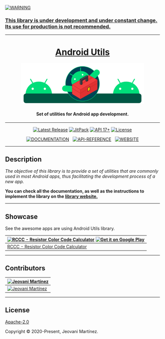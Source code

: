     
<a href="#"><img src="https://img.shields.io/badge/WARNING-blue?style=for-the-badge&label=%20&labelColor=gray&color=yellow&logoColor=FFFFFF" alt="WARNING">

### This library is under development and under constant change. Its use for production is not recommended.

---


<h1 align="center">Android Utils</h2>
<p align="center"><a href="https://jeovanimartinez.github.io/Android-Utils/" target="_blank" rel="noopener noreferrer"><img width="400" src="https://github.com/JeovaniMartinez/Android-Utils/blob/master/resources/introduction.svg" alt="Android Utils Logo"></a></p>
<h4 align="center">Set of utilities for Android app development.</h4>

---

<p align="center">
    <a href="https://github.com/JeovaniMartinez/Android-Utils/releases"><img src="https://img.shields.io/github/v/release/JeovaniMartinez/Android-Utils?color=orange&include_prereleases&style=flat-square" alt="Latest Release"></a>
    <a href="https://jitpack.io/#JeovaniMartinez/Android-Utils"><img src="https://img.shields.io/jitpack/v/github/JeovaniMartinez/Android-Utils?color=blue&style=flat-square" alt="JitPack"></a>
    <a href="#"><img src="https://img.shields.io/badge/API-17%2B-lightgrey?style=flat-square" alt="API 17+"></a>
    <a href="/LICENSE"><img src="https://img.shields.io/github/license/JeovaniMartinez/Android-Utils?style=flat-square" alt="License"></a>
</p>

<p align="center">
<a href="https://jeovanimartinez.github.io/Android-Utils/docs/"><img src="https://img.shields.io/badge/DOCS-DOCUMENTATION-blue?style=for-the-badge&logo=read-the-docs&label=%20&labelColor=3F3F3F&color=008097&logoColor=FFFFFF" alt="DOCUMENTATION"></a>&nbsp;&nbsp;
<a href="https://jeovanimartinez.github.io/Android-Utils/docs/reference/androidutils/index.html"><img src="https://img.shields.io/badge/API-REFERENCE-blue?style=for-the-badge&labelColor=3F3F3F&color=00996F" alt="API-REFERENCE"></a>&nbsp;&nbsp;
    <a href="https://jeovanimartinez.github.io/Android-Utils/"><img src="https://img.shields.io/badge/WEB-WEBSITE-blue?style=for-the-badge&logo=tor-browser&label=%20&labelColor=3F3F3F&color=DA5900&logoColor=FFFFFF" alt="WEBSITE"></a>
<p align="center">

---



## Description

_The objective of this library is to provide a set of utilities that are commonly used in most Android apps, thus facilitating the development process of a new app._

**You can check all the documentation, as well as the instructions to implement the library on the [library website.](https://jeovanimartinez.github.io/Android-Utils/docs/)**

---

## Showcase

See the awesome apps are using Android Utils library.

| <a href="https://play.google.com/store/apps/details?id=com.jedemm.resistorcalculator" target="_blank" rel="noopener noreferrer"><img width="120" src="https://user-images.githubusercontent.com/38060456/111829494-61b8f680-88b2-11eb-8e87-047bd19e1a37.png" alt="RCCC - Resistor Color Code Calculator"></a> <a href="https://play.google.com/store/apps/details?id=com.jedemm.resistorcalculator"><img  height="50" src="https://user-images.githubusercontent.com/38060456/111829809-caa06e80-88b2-11eb-9587-d5120ace054c.png" alt="Get it on Google Play"></a> |
|-|
| <a href="https://play.google.com/store/apps/details?id=com.jedemm.resistorcalculator" target="_blank" rel="noopener noreferrer">RCCC - Resistor Color Code Calculator</a> |

---

## Contributors

| <a href="https://github.com/jeovanimartinez" target="_blank" rel="noopener noreferrer"><img width="100" src="https://user-images.githubusercontent.com/38060456/111829976-ffacc100-88b2-11eb-8288-4ce295c835a6.png" alt="Jeovani Martínez"></a> |
|-|
|  <a href="https://github.com/jeovanimartinez"><img src="https://img.shields.io/badge/WEB-Jeovani%20Mart%C3%ADnez-blue?style=for-the-badge&label=%20&labelColor=3F3F3F&color=00658E" alt="Jeovani Martínez"></a> |

---

## License

[Apache-2.0](/LICENSE)

Copyright © 2020-Present, Jeovani Martínez.
